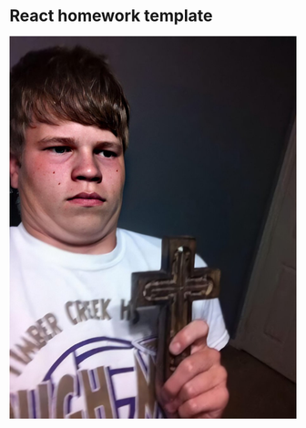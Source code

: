 # React homework template
![True](./assets/1.jpg)
<!-- Этот проект был создан при помощи
[Create React App](https://github.com/facebook/create-react-app). Для знакомства
и настройки дополнительных возможностей
[обратись к документации](https://facebook.github.io/create-react-app/docs/getting-started).

## Создание репозитория по шаблону

Используй этот репозиторий организации GoIT как шаблон для создания репозитория
своего проекта. Для этого нажми на кнопку `«Use this template»` и выбери опцию
`«Create a new repository»`, как показано на изображении.

![Creating repo from a template step 1](./assets/template-step-1.png)

На следующем шаге откроется страница создания нового репозитория. Заполни поле
его имени, убедись что репозиторий публичный, после чего нажми кнопку
`«Create repository from template»`.

![Creating repo from a template step 2](./assets/template-step-2.png)

После того как репозиторий будет создан, необходимо перейти в настройки
созданного репозитория на вкладку `Settings` > `Actions` > `General` как
показано на изображении.

![Settings GitHub Actions permissions step 1](./assets/gh-actions-perm-1.png)

Проскролив страницу до самого конца, в секции `«Workflow permissions»` выбери
опцию `«Read and write permissions»` и поставь галочку в чекбоксе. Это
необходимо для автоматизации процесса деплоя проекта.

![Settings GitHub Actions permissions step 2](./assets/gh-actions-perm-2.png)

Теперь у тебя есть личный репозиторий проекта, со структурой файлов и папок
репозитория-шаблона. Далее работай с ним как с любым другим личным репозиторием,
клонируй его себе на компьютер, пиши код, делай коммиты и отправляй их на
GitHub.

## Подготовка к работе

1. Убедись что на компьютере установлена LTS-версия Node.js.
   [Скачай и установи](https://nodejs.org/en/) её если необходимо.
2. Установи базовые зависимости проекта командой `npm install`.
3. Запусти режим разработки, выполнив команду `npm start`.
4. Перейди в браузере по адресу [http://localhost:3000](http://localhost:3000).
   Эта страница будет автоматически перезагружаться после сохранения изменений в
   файлах проекта.

## Деплой

Продакшн версия проекта будет автоматически проходить линтинг, собираться и
деплоиться на GitHub Pages, в ветку `gh-pages`, каждый раз когда обновляется
ветка `main`. Например, после прямого пуша или принятого пул-реквеста. Для этого
необходимо в файле `package.json` отредактировать поле `homepage`, заменив
`your_username` и `your_repo_name` на свои, и отправить изменения на GitHub.

```json
"homepage": "https://your_username.github.io/your_repo_name/"
```

Далее необходимо зайти в настройки GitHub-репозитория (`Settings` > `Pages`) и
выставить раздачу продакшн версии файлов из папки `/root` ветки `gh-pages`, если
это небыло сделано автоматически.

![GitHub Pages settings](./assets/repo-settings.png)

### Статус деплоя

Статус деплоя крайнего коммита отображается иконкой возле его идентификатора.

- **Желтый цвет** - выполняется сборка и деплой проекта.
- **Зеленый цвет** - деплой завершился успешно.
- **Красный цвет** - во время линтинга, сборки или деплоя произошла ошибка.

Более детальную информацию о статусе можно посмотреть кликнув по иконке, и в
выпадающем окне перейти по ссылке `Details`.

![Deployment status](./assets/deploy-status.png)

### Живая страница

Через какое-то время, обычно пару минут, живую страницу можно будет посмотреть
по адресу указанному в отредактированном свойстве `homepage`. Например, вот
ссылка на живую версию для этого репозитория
[https://goitacademy.github.io/react-homework-template](https://goitacademy.github.io/react-homework-template).

Если открывается пустая страница, убедись что во вкладке `Console` нет ошибок
связанных с неправильными путями к CSS и JS файлам проекта (**404**). Скорее
всего у тебя неправильное значение свойства `homepage` в файле `package.json`.

### Маршрутизация

Если приложение использует библиотеку `react-router-dom` для маршрутизации,
необходимо дополнительно настроить компонент `<BrowserRouter>`, передав в пропе
`basename` точное название твоего репозитория. Слеш в начале строки обязателен.

```jsx
<BrowserRouter basename="/your_repo_name">
  <App />
</BrowserRouter>
```

## Как это работает

![How it works](./assets/how-it-works.png)

1. После каждого пуша в ветку `main` GitHub-репозитория, запускается специальный
   скрипт (GitHub Action) из файла `.github/workflows/deploy.yml`.
2. Все файлы репозитория копируются на сервер, где проект инициализируется и
   проходит линтинг и сборку перед деплоем.
3. Если все шаги прошли успешно, собранная продакшн версия файлов проекта
   отправляется в ветку `gh-pages`. В противном случае, в логе выполнения
   скрипта будет указано в чем проблема. -->
